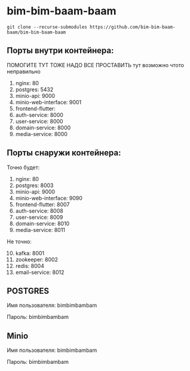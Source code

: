 # bim-bim-baam-baam

`git clone --recurse-submodules https://github.com/bim-bim-baam-baam/bim-bim-baam-baam`

## Порты внутри контейнера:

ПОМОГИТЕ ТУТ ТОЖЕ НАДО ВСЕ ПРОСТАВИТЬ тут возможно чтото неправильно

1. nginx: 80
2. postgres: 5432
3. minio-api: 9000
4. minio-web-interface: 9001
5. frontend-flutter: 
6. auth-service: 8000
7. user-service: 8000
8. domain-service: 8000
9. media-service: 8000

## Порты снаружи контейнера:

Точно будет:

1. nginx: 80
2. postgres: 8003
3. minio-api: 9000
4. minio-web-interface: 9090
5. frontend-flutter: 8007
6. auth-service: 8008
7. user-service: 8009
8. domain-service: 8010
9. media-service: 8011


Не точно:

10. kafka: 8001
11. zookeeper: 8002
12. redis: 8004
13. email-service: 8012

## POSTGRES

Имя пользователя: bimbimbambam

Пароль: bimbimbambam

## Minio

Имя пользователя: bimbimbambam

Пароль: bimbimbambam
